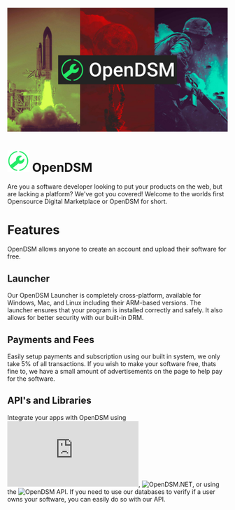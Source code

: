 ![](opendsm-wallpaper-centered-logo.jpg )
# <img src="LogoIcon-Square.svg" style="width: 50px;"> OpenDSM
Are you a software developer looking to put your products on the web, but are lacking a platform? We've got you covered! Welcome to the worlds first Opensource Digital Marketplace or OpenDSM for short.

# Features
OpenDSM allows anyone to create an account and upload their software for free.

## Launcher
Our OpenDSM Launcher is completely cross-platform, available for Windows, Mac, and Linux including their ARM-based versions.  The launcher ensures that your program is installed correctly and safely.  It also allows for better security with our built-in DRM.

## Payments and Fees
Easily setup payments and subscription using our built in system, we only take 5% of all transactions.  If you wish to make your software free, thats fine to, we have a small amount of advertisements on the page to help pay for the software.

## API's and Libraries
Integrate your apps with OpenDSM using ![OpenDSM.JS](https://github.com/OpenDSM/OpenDSM.JS), ![OpenDSM.NET](https://github.com/OpenDSM/OpenDSM.NET), or using the ![OpenDSM API](https://github.com/OpenDSM/OpenDSM-API-Server).  If you need to use our databases to verify if a user owns your software, you can easily do so with our API.
